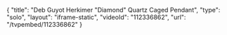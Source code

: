{
    "title": "Deb Guyot Herkimer \"Diamond\" Quartz Caged Pendant",
    "type": "solo",
    "layout": "iframe-static",
    "videoId": "112336862",
    "url": "\/tvpembed\/112336862"
}